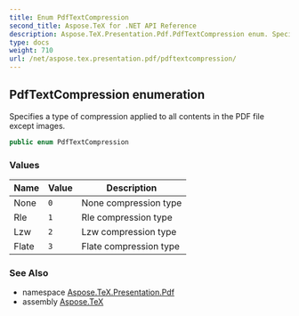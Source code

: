 ```yaml
---
title: Enum PdfTextCompression
second_title: Aspose.TeX for .NET API Reference
description: Aspose.TeX.Presentation.Pdf.PdfTextCompression enum. Specifies a type of compression applied to all contents in the PDF file except images
type: docs
weight: 710
url: /net/aspose.tex.presentation.pdf/pdftextcompression/
---
```

## PdfTextCompression enumeration

Specifies a type of compression applied to all contents in the PDF file except images.

```csharp
public enum PdfTextCompression
```

### Values

| Name | Value | Description |
| --- | --- | --- |
| None | `0` | None compression type |
| Rle | `1` | Rle compression type |
| Lzw | `2` | Lzw compression type |
| Flate | `3` | Flate compression type |

### See Also

* namespace [Aspose.TeX.Presentation.Pdf](../../aspose.tex.presentation.pdf/)
* assembly [Aspose.TeX](../../)


